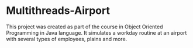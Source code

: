 # Multithreads-Airport
This project was created as part of the course in Object Oriented Programming in Java language.
It simulates a workday routine at an airport with several types of employees, plains and more.
